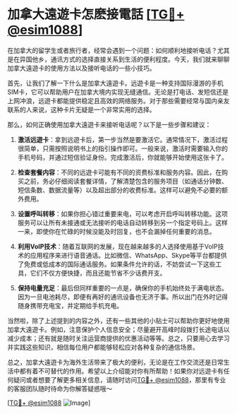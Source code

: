 # 加拿大遠遊卡怎麽接電話 [[TG💪+ @esim1088](https://t.me/s/esim1088)]

在加拿大的留学生或者旅行者，经常会遇到一个问题：如何顺利地接听电话？尤其是在异国他乡，通讯方式的选择直接关系到生活的便利程度。今天，我们就来聊聊加拿大遠遊卡的使用方法以及接听电话的一些小技巧。

首先，让我们了解一下什么是加拿大遠遊卡。远遊卡是一种支持国际漫游的手机SIM卡，它可以帮助用户在加拿大境内实现无缝通信。无论是打电话、发短信还是上网冲浪，远遊卡都能提供稳定且高效的网络服务。对于那些需要经常与国内亲友联系的人来说，这种卡片无疑是一个非常实用的选择。

那么，如何正确使用加拿大遠遊卡来接听电话呢？以下是一些步骤和建议：

1. **激活远遊卡**：拿到远遊卡后，第一步当然是要激活它。通常情况下，激活过程很简单，只需按照说明书上的指引操作即可。一般来说，激活时需要输入你的手机号码，并通过短信验证身份。完成激活后，你就能够开始使用这张卡了。

2. **检查套餐内容**：不同的远遊卡可能有不同的资费标准和服务内容。因此，在购买之前，务必仔细阅读套餐详情，了解清楚包含的服务项目（如通话分钟数、短信条数、数据流量等）以及超出部分的收费标准。这样可以避免不必要的额外费用。

3. **设置呼叫转移**：如果你担心错过重要来电，可以考虑开启呼叫转移功能。这项服务可以让所有未接通或无法接听的电话自动转移到另一个指定号码上。这样一来，即使你在忙碌的时候没能及时回复，也不会漏掉任何重要的消息。

4. **利用VoIP技术**：随着互联网的发展，现在越来越多的人选择使用基于VoIP技术的应用程序来进行语音通话。比如微信、WhatsApp、Skype等平台都提供了免费或低成本的国际通话服务。如果条件允许的话，不妨尝试一下这些工具，它们不仅方便快捷，而且还能节省不少话费开支。

5. **保持电量充足**：最后但同样重要的一点是，确保你的手机始终处于满电状态。因为一旦电池耗尽，即便有再好的通讯设备也无济于事。所以出门在外时记得随身携带充电宝，并定期给手机充电。

当然啦，除了上述提到的内容之外，还有一些其他的小贴士可以帮助你更好地使用加拿大遠遊卡。例如，注意保护个人信息安全；尽量避开高峰时段拨打长途电话以减少成本；还有就是随时关注运营商提供的优惠活动等等。总之，只要用心去学习并实践这些知识，相信每位用户都能够轻松应对各种复杂的通信场景。

总之，加拿大遠遊卡为海外生活带来了极大的便利，无论是在工作交流还是日常生活中都有着不可替代的作用。希望以上介绍能对你有所帮助！如果你对远遊卡有任何疑问或者想要了解更多相关信息，请随时访问[TG💪+ @esim1088](https://t.me/s/esim1088)，那里有专业的客服团队随时待命为你解答疑惑哦～

[[TG💪+ @esim1088](https://t.me/s/esim1088) ![Image](https://i.postimg.cc/4NQfJmqS/Snipaste-2025-05-13-00-14-12.png)]